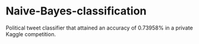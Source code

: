 # Naive-Bayes-classification


Political tweet classifier that attained an accuracy of 0.73958% in a private Kaggle competition.
